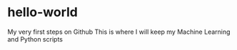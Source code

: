 # hello-world
My very first steps on Github
This is where I will keep my Machine Learning and Python scripts
